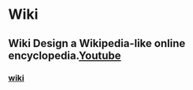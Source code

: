 # Wiki
## Wiki Design a Wikipedia-like online encyclopedia.[Youtube](https://www.youtube.com/watch?v=wUOviegLRFM)
### [wiki](https://user-images.githubusercontent.com/97398977/161590323-2544f99d-1d25-4e12-940a-106c5fef3c98.png)
